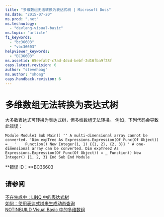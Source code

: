 ```yaml
---
title: "多维数组无法转换为表达式树 | Microsoft Docs"
ms.date: "2015-07-20"
ms.prod: ".net"
ms.technology: 
  - "devlang-visual-basic"
ms.topic: "article"
f1_keywords: 
  - "bc36603"
  - "vbc36603"
helpviewer_keywords: 
  - "BC36603"
ms.assetid: 65eefab7-c7ad-4dcd-bebf-2d16fba9f28f
caps.latest.revision: 6
author: "stevehoag"
ms.author: "shoag"
caps.handback.revision: 6
---
```

# 多维数组无法转换为表达式树
大多数表达式可转换为表达式树，但多维数组无法转换。 例如，下列代码会导致此错误：  
  
```vb#  
Module Module1 Sub Main() '' A multi-dimensional array cannot be converted. 'Dim expTree As Expressions.Expression(Of Func(Of Object)) = _ '    Function() New Integer(1, 1) {{1, 2}, {2, 3}} ' A one-dimensional array can be converted. Dim expTree2 As Expressions.Expression(Of Func(Of Object)) = _ Function() New Integer() {1, 2, 3} End Sub End Module  
```  
  
 **错误 ID：**BC36603  
  
## 请参阅  
 [不在生成中：LINQ 中的表达式树](http://msdn.microsoft.com/zh-cn/1a2e8e74-4bbc-45ab-9a46-2b6cfce3bcb2)   
 [如何：使用表达式树来生成动态查询](../Topic/How%20to:%20Use%20Expression%20Trees%20to%20Build%20Dynamic%20Queries%20\(C%23%20and%20Visual%20Basic\).md)   
 [NOTINBUILD Visual Basic 中的多维数组](http://msdn.microsoft.com/zh-cn/d92cad25-07e2-4d79-8ea4-ab269700f5de)